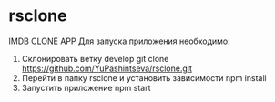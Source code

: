 # rsclone
IMDB CLONE APP Для запуска приложения необходимо:

1. Склонировать ветку develop git clone https://github.com/YuPashintseva/rsclone.git
2. Перейти в папку rsclone и установить зависимости npm install
3. Запустить приложение npm start
